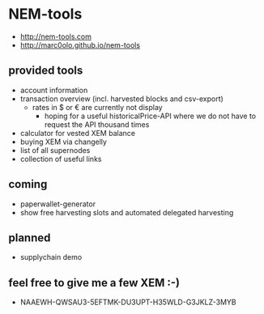 # NEM-tools
- http://nem-tools.com
- http://marc0olo.github.io/nem-tools

## provided tools
- account information
- transaction overview (incl. harvested blocks and csv-export)
  - rates in $ or € are currently not display
    - hoping for a useful historicalPrice-API where we do not have to request the API thousand times
- calculator for vested XEM balance
- buying XEM via changelly
- list of all supernodes
- collection of useful links

## coming
- paperwallet-generator
- show free harvesting slots and automated delegated harvesting

## planned
- supplychain demo

## feel free to give me a few XEM :-)
- NAAEWH-QWSAU3-5EFTMK-DU3UPT-H35WLD-G3JKLZ-3MYB
